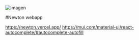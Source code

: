 ![imagen](https://user-images.githubusercontent.com/92324278/212838270-92d42db7-204f-43ce-9f31-5a27d5c2056b.png)

#Newton webapp

https://newton.vercel.app/
https://mui.com/material-ui/react-autocomplete/#autocomplete-autofill

